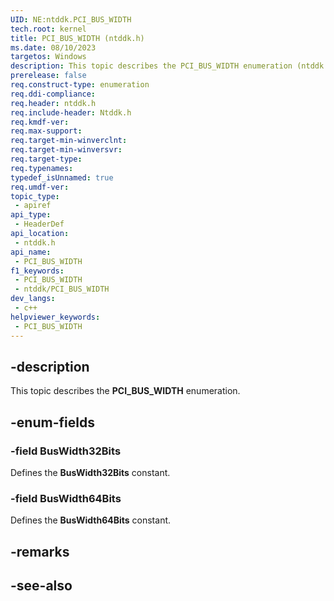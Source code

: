 ```yaml
---
UID: NE:ntddk.PCI_BUS_WIDTH
tech.root: kernel
title: PCI_BUS_WIDTH (ntddk.h)
ms.date: 08/10/2023
targetos: Windows
description: This topic describes the PCI_BUS_WIDTH enumeration (ntddk.h).
prerelease: false
req.construct-type: enumeration
req.ddi-compliance: 
req.header: ntddk.h
req.include-header: Ntddk.h
req.kmdf-ver: 
req.max-support: 
req.target-min-winverclnt: 
req.target-min-winversvr: 
req.target-type: 
req.typenames: 
typedef_isUnnamed: true
req.umdf-ver: 
topic_type:
 - apiref
api_type:
 - HeaderDef
api_location:
 - ntddk.h
api_name:
 - PCI_BUS_WIDTH
f1_keywords:
 - PCI_BUS_WIDTH
 - ntddk/PCI_BUS_WIDTH
dev_langs:
 - c++
helpviewer_keywords:
 - PCI_BUS_WIDTH
---
```


## -description

This topic describes the **PCI_BUS_WIDTH** enumeration.

## -enum-fields

### -field BusWidth32Bits

Defines the **BusWidth32Bits** constant.

### -field BusWidth64Bits

Defines the **BusWidth64Bits** constant.

## -remarks

## -see-also
